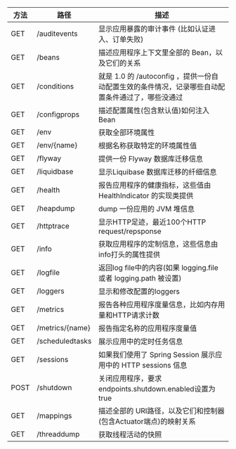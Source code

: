 |方法 | 路径 | 描述 |
|-----|------|------|
|GET   	| /auditevents	  |  显示应用暴露的审计事件 (比如认证进入、订单失败)
|GET   	| /beans	      |  描述应用程序上下文里全部的 Bean，以及它们的关系
|GET   	| /conditions  	  |  就是 1.0 的 /autoconfig ，提供一份自动配置生效的条件情况，记录哪些自动配置条件通过了，哪些没通过
|GET   	| /configprops	  |  描述配置属性(包含默认值)如何注入Bean
|GET   	| /env	          |  获取全部环境属性
|GET   	| /env/{name}  	  |  根据名称获取特定的环境属性值
|GET   	| /flyway	      |  提供一份 Flyway 数据库迁移信息
|GET   	| /liquidbase  	  |  显示Liquibase 数据库迁移的纤细信息
|GET   	| /health	      |  报告应用程序的健康指标，这些值由 HealthIndicator 的实现类提供
|GET   	| /heapdump	      |  dump 一份应用的 JVM 堆信息
|GET   	| /httptrace  	  |  显示HTTP足迹，最近100个HTTP request/repsponse
|GET   	| /info	          |  获取应用程序的定制信息，这些信息由info打头的属性提供
|GET   	| /logfile	      |  返回log file中的内容(如果 logging.file 或者 logging.path 被设置)
|GET   	| /loggers	      |  显示和修改配置的loggers
|GET   	| /metrics	      |  报告各种应用程序度量信息，比如内存用量和HTTP请求计数
|GET   	| /metrics/{name} |  报告指定名称的应用程序度量值
|GET   	| /scheduledtasks |  展示应用中的定时任务信息
|GET   	| /sessions	      |  如果我们使用了 Spring Session 展示应用中的 HTTP sessions 信息
|POST   | /shutdown	      |  关闭应用程序，要求endpoints.shutdown.enabled设置为true
|GET   	| /mappings	      |  描述全部的 URI路径，以及它们和控制器(包含Actuator端点)的映射关系
|GET   	| /threaddump  	  |  获取线程活动的快照